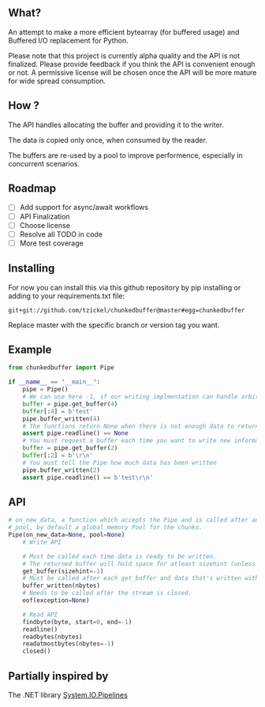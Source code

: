 ## What?
An attempt to make a more efficient bytearray (for buffered usage) and Buffered I/O replacement for Python.

Please note that this project is currently alpha quality and the API is not finalized. Please provide feedback if you think the API is convenient enough or not. A permissive license will be chosen once the API will be more mature for wide spread consumption.

## How ?
The API handles allocating the buffer and providing it to the writer.

The data is copied only once, when consumed by the reader.

The buffers are re-used by a pool to improve performence, especially in concurrent scenarios.

## Roadmap
- [ ] Add support for async/await workflows
- [ ] API Finalization
- [ ] Choose license
- [ ] Resolve all TODO in code
- [ ] More test coverage

## Installing
For now you can install this via this github repository by pip installing or adding to your requirements.txt file:

```
git+git://github.com/tzickel/chunkedbuffer@master#egg=chunkedbuffer
```

Replace master with the specific branch or version tag you want.

## Example
```python
from chunkedbuffer import Pipe

if __name__ == "__main__":
    pipe = Pipe()
    # We can use here -1, if our writing implmentation can handle arbitrary sizes (like socket.recv_into can)
    buffer = pipe.get_buffer(4)
    buffer[:4] = b'test'
    pipe.buffer_written(4)
    # The functions return None when there is not enough data to return
    assert pipe.readline() == None
    # You must request a buffer each time you want to write new information
    buffer = pipe.get_buffer(2)
    buffer[:2] = b'\r\n'
    # You must tell the Pipe how much data has been written
    pipe.buffer_written(2)
    assert pipe.readline() == b'test\r\n'
```

## API
```python
# on_new_data, a function which accepts the Pipe and is called after any write operation.
# pool, by default a global memory Pool for the chunks.
Pipe(on_new_data=None, pool=None)
    # Write API

    # Must be called each time data is ready to be written.
    # The returned buffer will hold space for atleast sizehint (unless it's -1, which it will have space for atleast 1 byte).
    get_buffer(sizehint=-1)
    # Must be called after each get_buffer and data that's written with the number of bytes written.
    buffer_written(nbytes)
    # Needs to be called after the stream is closed.
    eof(exception=None)

    # Read API
    findbyte(byte, start=0, end=-1)
    readline()
    readbytes(nbytes)
    readatmostbytes(nbytes=-1)
    closed()
```

## Partially inspired by
The .NET library [System.IO.Pipelines](https://docs.microsoft.com/en-us/dotnet/standard/io/pipelines)

